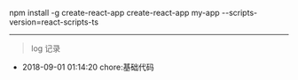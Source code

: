 npm install -g create-react-app
create-react-app my-app --scripts-version=react-scripts-ts


***

>log 记录* 2018-09-01 01:14:20 chore:基础代码